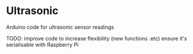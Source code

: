 # Ultrasonic
Arduino code for ultrasonic sensor readings

TODO:
  improve code to increase flexibility (new functions .etc)
  ensure it's serialisable with Raspberry Pi
